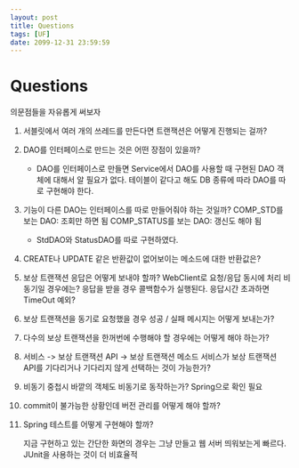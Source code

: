 ```yaml
---
layout: post
title: Questions
tags: [UF]
date: 2099-12-31 23:59:59
---
```

# Questions

의문점들을 자유롭게 써보자

1. 서블릿에서 여러 개의 쓰레드를 만든다면 트랜잭션은 어떻게 진행되는 걸까?
2. DAO를 인터페이스로 만드는 것은 어떤 장점이 있을까?
   
   - DAO를 인터페이스로 만들면 Service에서 DAO를 사용할 때 구현된 DAO 객체에 대해서 알 필요가 없다. 테이블이 같다고 해도 DB 종류에 따라 DAO를 따로 구현해야 한다.
3. 기능이 다른 DAO는 인터페이스를 따로 만들어줘야 하는 것일까?
   COMP_STD를 보는 DAO: 조회만 하면 됨
   COMP_STATUS를 보는 DAO: 갱신도 해야 됨
   
   - StdDAO와 StatusDAO를 따로 구현하였다.
4. CREATE나 UPDATE 같은 반환값이 없어보이는 메소드에 대한 반환값은?
5. 보상 트랜잭션 응답은 어떻게 보내야 할까?
   WebClient로 요청/응답 동시에 처리
   비동기일 경우에는? 응답을 받을 경우 콜백함수가 실행된다. 응답시간 초과하면 TimeOut 예외?
6. 보상 트랜잭션을 동기로 요청했을 경우 성공 / 실패 메시지는 어떻게 보내는가?
7. 다수의 보상 트랜잭션을 한꺼번에 수행해야 할 경우에는 어떻게 해야 하는가?
8. 서비스 -> 보상 트랜잭션 API -> 보상 트랜잭션 메소드
   서비스가 보상 트랜잭션 API를 기다리거나 기다리지 않게 선택하는 것이 가능한가?
9. 비동기 중첩시 바깥의 객체도 비동기로 동작하는가? Spring으로 확인 필요
10. commit이 불가능한 상황인데 버전 관리를 어떻게 해야 할까?
11. Spring 테스트를 어떻게 구현해야 할까?

    지금 구현하고 있는 간단한 화면의 경우는 그냥 만들고 웹 서버 띄워보는게 빠르다. JUnit을 사용하는 것이 더 비효율적